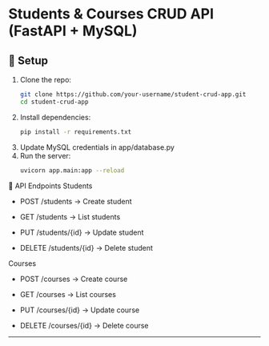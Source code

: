 # Students & Courses CRUD API (FastAPI + MySQL)

## 🚀 Setup
1. Clone the repo:
   ```bash
   git clone https://github.com/your-username/student-crud-app.git
   cd student-crud-app
2. Install dependencies:
   ```bash
   pip install -r requirements.txt
 3. Update MySQL credentials in app/database.py
 4. Run the server:
    ```bash
    uvicorn app.main:app --reload

    
  📌 API Endpoints
Students

- POST /students → Create student

- GET /students → List students

- PUT /students/{id} → Update student

- DELETE /students/{id} → Delete student

Courses

- POST /courses → Create course

- GET /courses → List courses

- PUT /courses/{id} → Update course

- DELETE /courses/{id} → Delete course

  
---


